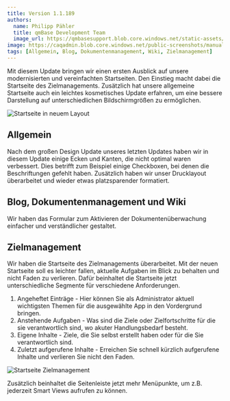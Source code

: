 ```yaml
---
title: Version 1.1.189
authors:
  name: Philipp Pähler
  title: qmBase Development Team
  image_url: https://qmbasesupport.blob.core.windows.net/static-assets/img/persons/paehler_round.png
image: https://caqadmin.blob.core.windows.net/public-screenshots/manual-screenshots/Screenshot2023-05-04goal_homePage.png
tags: [Allgemein, Blog, Dokumentenmanagement, Wiki, Zielmanagement]
---
```


Mit diesem Update bringen wir einen ersten Ausblick auf unsere modernisierten und vereinfachten Startseiten. Den Einstieg macht dabei die Startseite des Zielmanagements.
Zusätzlich hat unsere allgemeine Startseite auch ein leichtes kosmetisches Update erfahren, um eine bessere Darstellung auf unterschiedlichen Bildschirmgrößen zu ermöglichen.

![Startseite in neuem Layout](https://caqadmin.blob.core.windows.net/public-screenshots/manual-screenshots/Screenshot2023-04-24BS5-Startpage.png)

<!--truncate-->

## Allgemein

Nach dem großen Design Update unseres letzten Updates haben wir in diesem Update einige Ecken und Kanten, die nicht optimal waren verbessert.
Dies betrifft zum Beispiel einige Checkboxen, bei denen die Beschriftungen gefehlt haben. Zusätzlich haben wir unser Drucklayout überarbeitet und wieder etwas platzsparender formatiert.

## Blog, Dokumentenmanagement und Wiki

Wir haben das Formular zum Aktivieren der Dokumentenüberwachung einfacher und verständlicher gestaltet.

## Zielmanagement

Wir haben die Startseite des Zielmanagements überarbeitet. Mit der neuen Startseite soll es leichter fallen, aktuelle Aufgaben im Blick zu behalten und nicht Faden zu verlieren.
Dafür beinhaltet die Startseite jetzt unterschiedliche Segmente für verschiedene Anforderungen.

1. Angeheftet Einträge - Hier können Sie als Administrator aktuell wichtigsten Themen für die ausgewählte App in den Vordergrund bringen.
2. Anstehende Aufgaben - Was sind die Ziele oder Zielfortschritte für die sie verantwortlich sind, wo akuter Handlungsbedarf besteht.
3. Eigene Inhalte - Ziele, die Sie selbst erstellt haben oder für die Sie verantwortlich sind.
4. Zuletzt aufgerufene Inhalte - Erreichen Sie schnell kürzlich aufgerufene Inhalte und verlieren Sie nicht den Faden.

![Startseite Zielmanagement](https://caqadmin.blob.core.windows.net/public-screenshots/manual-screenshots/Screenshot2023-05-04goal_homePage.png)

Zusätzlich beinhaltet die Seitenleiste jetzt mehr Menüpunkte, um z.B. jederzeit Smart Views aufrufen zu können.
